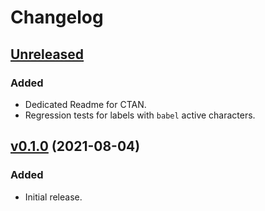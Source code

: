 # Changelog

## [Unreleased](https://github.com/gusbrs/zref-check/compare/v0.1.0...HEAD)

### Added
- Dedicated Readme for CTAN.
- Regression tests for labels with `babel` active characters.

## [v0.1.0](https://github.com/gusbrs/zref-check/releases/tag/v0.1.0) (2021-08-04)

### Added
- Initial release.
